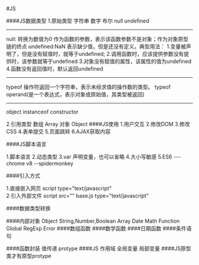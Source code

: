 #JS

####JS数据类型
1.原始类型
  字符串
  数字
  布尔
  null
  undefined
  ****
  null: 转换为数值为0
  作为函数的参数，表示该函数参数不是对象；作为对象原型链的终点
  undefined:NaN
  表示缺少值，但是还没有定义。典型用法：
  1.变量被声明了，但是没有赋值时，就等于undefined;
  2.调用函数时，应该提供参数没有提供时，该参数就等于undefined
  3.对象没有赋值的属性，该属性的值为undefined
  4.函数没有返回值时，默认返回undefined
  ****
  typeof 操作符返回一个字符串，表示未经求值的操作数的类型。
  typeof operand(是一个表达式，表示对象或原始值，其类型被返回)
  *****
  object instanceof constructor
  
2.引用类型
  数组 Array
  对象 Object
####JS使用
1.用户交互
2.修改DOM
3.修改CSS
4.表单提交
5.页面跳转
6.AJAX获取内容

####JS脚本语言

1.脚本语言
2.动态类型
3.var 声明变量，也可以省略
4.大小写敏感
5.ES6
---chrome v8 --spidermonkey

####引入方式

1.直接嵌入网页
  script type="text/javascript"     
2.引入外部文件
  script src="" base.js  type="text/javascript"
  
####数据类型转换

####内部对象
Object
String,Number,Boolean
Array
Date
Math
Function
Global
RegExp
Error
####数组函数
####数学函数
####日期函数
####条件语句

####函数封装
值传递
protype
####JS 作用域
全局变量
局部变量
####JS原型
类才有原型protype
